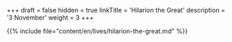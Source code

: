 +++
draft = false
hidden = true
linkTitle = 'Hilarion the Great'
description = '3 November'
weight = 3
+++

{{% include file="content/en/lives/hilarion-the-great.md" %}}
